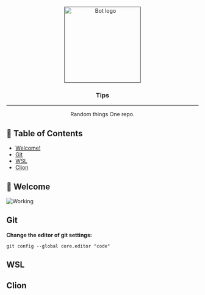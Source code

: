 <p align="center">
  <a href="" rel="noopener">
 <img width=200px height=200px src="https://i.imgur.com/FxL5qM0.jpg" alt="Bot logo"></a>
</p>

<h3 align="center">Tips</h3>

<div align="center">

</div>

---

<p align="center"> Random things One repo. 
    <br> 
</p>

## 📝 Table of Contents

- [Welcome!](#Welcome)
- [Git](#git)
- [WSL](#wsl)
- [Clion](#clion)


## 🎥 Welcome <a name = "Welcome"></a>

![Working](https://media.giphy.com/media/20NLMBm0BkUOwNljwv/giphy.gif)


## Git <a name = "git"></a>

**Change the editor of git settings:**

```
git config --global core.editor "code"
```
## WSL <a name = "wsl"></a>

## Clion <a name = "clion"></a>
